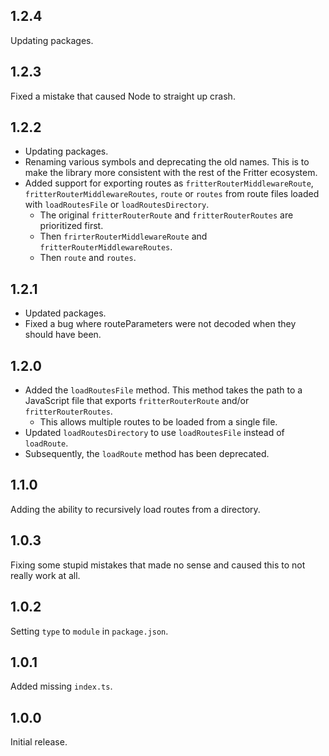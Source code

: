 ## 1.2.4
Updating packages.

## 1.2.3
Fixed a mistake that caused Node to straight up crash.

## 1.2.2

* Updating packages.
* Renaming various symbols and deprecating the old names. This is to make the library more consistent with the rest of the Fritter ecosystem.
* Added support for exporting routes as `fritterRouterMiddlewareRoute`, `fritterRouterMiddlewareRoutes`, `route` or `routes` from route files loaded with `loadRoutesFile` or `loadRoutesDirectory`.
	* The original `fritterRouterRoute` and `fritterRouterRoutes` are prioritized first.
	* Then `frirterRouterMiddlewareRoute` and `fritterRouterMiddlewareRoutes`.
	* Then `route` and `routes`.

## 1.2.1

* Updated packages.
* Fixed a bug where routeParameters were not decoded when they should have been.

## 1.2.0

* Added the `loadRoutesFile` method. This method takes the path to a JavaScript file that exports `fritterRouterRoute` and/or `fritterRouterRoutes`.
	* This allows multiple routes to be loaded from a single file.
* Updated `loadRoutesDirectory` to use `loadRoutesFile` instead of `loadRoute`.
* Subsequently, the `loadRoute` method has been deprecated.

## 1.1.0
Adding the ability to recursively load routes from a directory.

## 1.0.3
Fixing some stupid mistakes that made no sense and caused this to not really work at all.

## 1.0.2
Setting `type` to `module` in `package.json`.

## 1.0.1
Added missing `index.ts`.

## 1.0.0
Initial release.